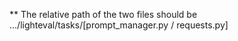 ** The relative path of the two files should be .../lighteval/tasks/[prompt_manager.py / requests.py]